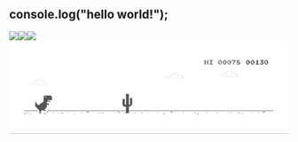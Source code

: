 <!--
**SneakySensei/SneakySensei** is a ✨ _special_ ✨ repository because its `README.md` (this file) appears on your GitHub profile.

Here are some ideas to get you started:

- 🔭 I’m currently working on ...
- 🌱 I’m currently learning ...
- 👯 I’m looking to collaborate on ...
- 🤔 I’m looking for help with ...
- 💬 Ask me about ...
- 📫 How to reach me: ...
- 😄 Pronouns: ...
- ⚡ Fun fact: ...
-->

## console.log("hello world!");
<p valign="middle">
  <img align="left" src="https://github-readme-stats.vercel.app/api/top-langs/?username=sneakysensei&theme=material-palenight&layout=compact&langs_count=10&custom_title=%23%20Most%20Used%20Languages%20%F0%9F%91%A8%F0%9F%8F%BD%E2%80%8D%F0%9F%92%BB" />
</p>
<p valign="middle" >
  <img align="left" src="https://github-readme-stats.vercel.app/api?username=sneakysensei&line_height=24&theme=material-palenight&count_private=true&include_all_commits=true&show_icons=true&custom_title=%23%20GitHub%20Stats%20%E2%9C%85" />
</p>
<p valign="middle">
  <img align="left" src="https://github-readme-stats.vercel.app/api/wakatime?username=SneakySensei&theme=material-palenight&card_width=445&custom_title=%23%20Wakatime%20Weekly%20Stats%20📊" />
</p>

<img src="https://raw.githubusercontent.com/SneakySensei/SneakySensei/master/dino.gif" />
